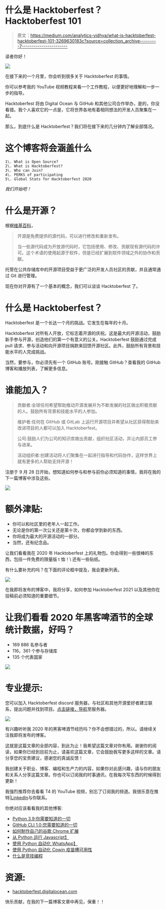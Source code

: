 # 什么是 Hacktoberfest？Hacktoberfest 101

> 原文：<https://medium.com/analytics-vidhya/what-is-hacktoberfest-hacktoberfest-101-3269630183c?source=collection_archive---------7----------------------->

读者你好！

![](img/40626b4ff1073a2bee09d1f14b7f2da6.png)

在接下来的一个月里，你会听到很多关于 Hacktoberfest 的事情。

你可以参考我的 YouTube 视频教程来看一个工作教程，以便更好地理解和一步一步的指导。

Hacktoberfest 将由 Digital Ocean 与 GitHub 和其他公司合作举办，是的，你没看错。我个人喜欢它的一点是，它将世界各地有着相同想法的开发人员聚集在一起。

那么，到底什么是 Hacktoberfest？我们将在接下来的几分钟内了解全部情况。

# 这个博客将会涵盖什么

```
1\. What is Open Source?
2\. What is Hacktoberfest?
3\. Who can Join?
4\. PERKS of participating
5\. Global Stats for Hacktoberfest 2020
```

*我们开始吧！*

# 什么是开源？

根据[维基百科](https://en.wikipedia.org/wiki/Open_source)，

> 开源是免费提供的源代码，可以进行修改和重新发布。
> 
> 当一些源代码成为开放源代码时，它包括使用、修改、贡献现有源代码的许可。这个术语的使用起源于软件，但是已经扩展到软件领域之外的协作和贡献。

托管在公共存储库中的开源项目受益于更广泛的开发人员社区的贡献，并且通常通过 Git 进行管理。

现在你对开源有了一个基本的概念，我们可以谈谈 Hacktoberfest 了。

# 什么是 Hacktoberfest？

Hacktoberfest 是一个长达一个月的挑战。它发生在每年的十月。

Hacktoberfest 对所有人开放，它标志着开源的庆祝。这是最大的开源活动，鼓励新手参与开源，创造他们的第一个有意义的公关。Hacktoberfest 鼓励通过完成 pull 请求、参与活动和向开源项目捐款来回馈开源社区。此外，鼓励所有背景和技能水平的人完成挑战。

当然，要参与，你必须先有一个 GitHub 账号。刚接触 GitHub？查看我的 GitHub 博客和播放列表，了解更多信息。

# 谁能加入？

> 贡献者:全球任何希望帮助推动开源发展并为不断发展的社区做出积极贡献的人。鼓励所有背景和技能水平的人参加。
> 
> 维护者:任何在 GitHub 或 GitLab 上运行开源项目并希望从社区获得帮助来改进项目的人都可以加入 Hacktoberfest。
> 
> 公司:鼓励人们为公司的知识库做出贡献，组织社区活动，并让内部员工参与进来。
> 
> 活动组织者:创建活动将人们聚集在一起进行指导和代码协作，这样世界上就有更多的人帮助支持开源！

注册于 9 月 28 日开始，想知道如何参与和参与前你必须知道的事情，我将在我的下一篇博客中涉及这些。

![](img/a8f060a4e39bc10668df706371386985.png)

# 额外津贴:

*   你可以和社区里的老年人一起工作。
*   无论是你的第一次公关还是第十次，你都会学到新的东西。
*   你将成为最大的开源活动的一部分。
*   当然，还有纪念品。

让我们看看我在 2020 年 Hacktoberfest 上的礼物包。你会得到一些很棒的东西，包括一件免费的限量版 t 恤！\ 还有一些贴纸。

有什么要补充的吗？在下面的评论框中提及，我会更新列表。

![](img/7edac247bbcf702d521e919ca5813e65.png)

在我即将发布的博客中，我将分享，如何参加 Hacktoberfest 2021 以及其他你在投稿前必须知道的重要细节。

# 让我们看看 2020 年黑客啤酒节的全球统计数据，好吗？

*   169 886 名参与者
*   116，361 个参与存储库
*   135 个代表国家

![](img/21caf06757f72279ac260820f4a426bb.png)

# 专业提示:

您可以加入 Hacktoberfest discord 服务器，与社区和其他开源爱好者建立联系，提出问题并找到项目。[点击链接，导航](https://discord.com/invite/hacktoberfest)至服务器。

![](img/6258f122a09a15e355c8f10106a61742.png)

有兴趣听听我 2020 年的黑客啤酒节经历吗？你不会想错过的，所以。请继续关注我即将发布的博客。

这就是这篇文章的全部内容，到此为止！我希望这篇文章对你有用。谢谢你的阅读，如果你已经到目前为止，请喜欢这篇文章，它会鼓励我写更多这样的文章。请分享您的宝贵建议，感谢您的真诚反馈！

我创建关于职业、博客、编程和生产力的内容，如果你对此感兴趣，请与你的朋友和关系人分享这篇文章。你也可以订阅我的时事通讯，在我每次写东西的时候得到更新！

我强烈推荐你去看看 T4 的 YouTube 视频，别忘了订阅我的频道。我很乐意在推特|[LinkedIn](https://www.linkedin.com/in/ayushi7rawat/)与你联系。

你绝对应该看看我的其他博客:

*   [Python 3.9:你需要知道的一切](https://ayushirawat.com/python-39-all-you-need-to-know)
*   [GitHub CLI 1.0:您需要知道的一切](https://ayushirawat.com/github-cli-10-all-you-need-to-know)
*   [如何制作自己的谷歌 Chrome 扩展](https://ayushirawat.com/how-to-make-your-own-google-chrome-extension-1)
*   [从 Python 运行 Javascript】](https://ayushirawat.com/run-javascript-from-python)
*   [使用 Python 自动化 WhatsApp】](https://ayushirawat.com/automate-whatsapp-using-python)
*   [使用 Python 自动化 Cowin 疫苗槽可用性](https://ayushirawat.com/automate-cowin-vaccine-slots-availablity-using-python)
*   [什么是竞技编程](https://ayushirawat.com/what-is-competitive-programming-or-beginners-guide)

# 资源:

*   [hacktoberfest.digitalocean.com](https://hacktoberfest.digitalocean.com/)

快乐贡献，在我的下一篇博客文章中再见，保重！！